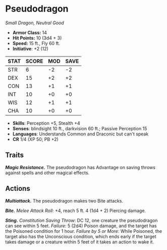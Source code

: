 # Pseudodragon

*Small Dragon, Neutral Good*

- **Armor Class:** 14
- **Hit Points:** 10 (3d4 + 3)
- **Speed:** 15 ft., Fly 60 ft.
- **Initiative**: +2 (12)

|STAT|SCORE|MOD|SAVE|
| --- | --- | --- | ---- |
| STR | 6 | -2 | -2 |
| DEX | 15 | +2 | +2 |
| CON | 13 | +1 | +1 |
| INT | 10 | +0 | +0 |
| WIS | 12 | +1 | +1 |
| CHA | 10 | +0 | +0 |

- **Skills**: Perception +5, Stealth +4
- **Senses**: blindsight 10 ft., darkvision 60 ft.; Passive Perception 15
- **Languages**: Understands Common and Draconic but can't speak
- **CR** 1/4 (XP 50; PB +2)

## Traits

***Magic Resistance.*** The pseudodragon has Advantage on saving throws against spells and other magical effects.


## Actions

***Multiattack.*** The pseudodragon makes two Bite attacks.

***Bite.*** *Melee Attack Roll:* +4, reach 5 ft. 4 (1d4 + 2) Piercing damage.

***Sting.*** *Constitution Saving Throw*: DC 12, one creature the pseudodragon can see within 5 feet. *Failure:*  5 (2d4) Poison damage, and the target has the Poisoned condition for 1 hour. *Failure by 5 or More:* While Poisoned, the target also has the Unconscious condition, which ends early if the target takes damage or a creature within 5 feet of it takes an action to wake it.

